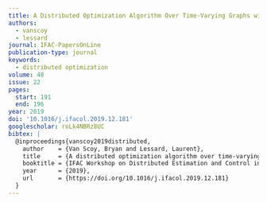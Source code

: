 ```yaml
---
title: A Distributed Optimization Algorithm Over Time-Varying Graphs with Efficient Gradient Evaluations
authors:
  - vanscoy
  - lessard
journal: IFAC-PapersOnLine
publication-type: journal
keywords:
  - distributed optimization
volume: 48
issue: 22
pages:
  start: 191
  end: 196
year: 2019
doi: '10.1016/j.ifacol.2019.12.181'
googlescholar: roLk4NBRz8UC
bibtex: |
  @inproceedings{vanscoy2019distributed,
    author    = {Van Scoy, Bryan and Lessard, Laurent},
    title     = {A distributed optimization algorithm over time-varying graphs with efficient gradient evaluations},
    booktitle = {IFAC Workshop on Distributed Estimation and Control in Networked Systems},
    year      = {2019},
    url       = {https://doi.org/10.1016/j.ifacol.2019.12.181}
  }
---
```

